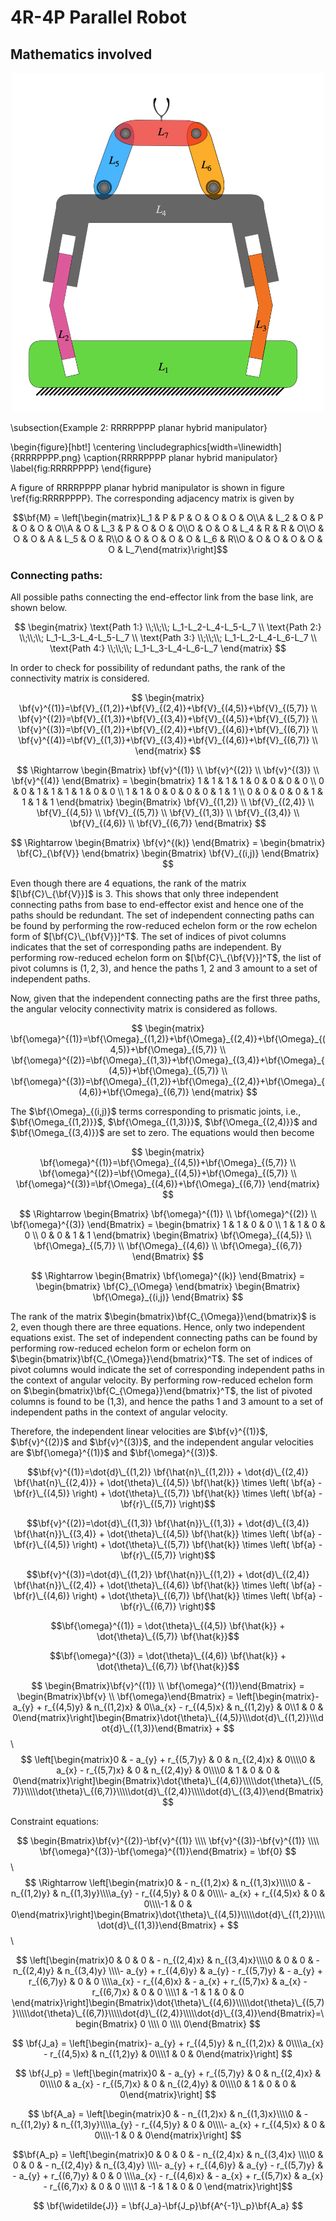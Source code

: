 # 4R-4P Parallel Robot

## Mathematics involved

<p align="center">
    <img src="./RRRRPPPP.png" alt="4R-4P planar parallel manipulator" width="500px">
</p>



\subsection{Example 2: RRRRPPPP planar hybrid manipulator}

\begin{figure}[hbt!]
  \centering
  \includegraphics[width=\linewidth]{RRRRPPPP.png}
  \caption{RRRRPPPP planar hybrid manipulator}
  \label{fig:RRRRPPPP}
\end{figure}

A figure of RRRRPPPP planar hybrid manipulator is shown in figure \ref{fig:RRRRPPPP}. The corresponding adjacency matrix is given by








$$\bf{M} = \left[\begin{matrix}L_1 & P & P & O & O & O & O\\A & L_2 & O & P & O & O & O\\A & O & L_3 & P & O & O & O\\O & O & O & L_4 & R & R & O\\O & O & O & A & L_5 & O & R\\O & O & O & O & O & L_6 & R\\O & O & O & O & O & O & L_7\end{matrix}\right]$$

### Connecting paths:

All possible paths connecting the end-effector link from the base link, are shown below.

$$
\begin{matrix}
    \text{Path 1:} \\;\\;\\; L_1-L_2-L_4-L_5-L_7 \\ 
    \text{Path 2:} \\;\\;\\; L_1-L_3-L_4-L_5-L_7 \\ 
    \text{Path 3:} \\;\\;\\; L_1-L_2-L_4-L_6-L_7 \\
    \text{Path 4:} \\;\\;\\; L_1-L_3-L_4-L_6-L_7
\end{matrix}
$$

In order to check for possibility of redundant paths, the rank of the connectivity matrix is considered.

$$
\begin{matrix}
    \bf{v}^{(1)}=\bf{V}_{(1,2)}+\bf{V}_{(2,4)}+\bf{V}_{(4,5)}+\bf{V}_{(5,7)} \\ 
    \bf{v}^{(2)}=\bf{V}_{(1,3)}+\bf{V}_{(3,4)}+\bf{V}_{(4,5)}+\bf{V}_{(5,7)} \\ 
    \bf{v}^{(3)}=\bf{V}_{(1,2)}+\bf{V}_{(2,4)}+\bf{V}_{(4,6)}+\bf{V}_{(6,7)} \\ 
    \bf{v}^{(4)}=\bf{V}_{(1,3)}+\bf{V}_{(3,4)}+\bf{V}_{(4,6)}+\bf{V}_{(6,7)} \\ 
\end{matrix}
$$

$$
\Rightarrow \begin{Bmatrix}
    \bf{v}^{(1)} \\
    \bf{v}^{(2)} \\
    \bf{v}^{(3)} \\
    \bf{v}^{(4)}
\end{Bmatrix} = 
\begin{bmatrix}
    1 & 1 & 1 & 1 & 0 & 0 & 0 & 0 \\
    0 & 0 & 1 & 1 & 1 & 1 & 0 & 0 \\
    1 & 1 & 0 & 0 & 0 & 0 & 1 & 1 \\
    0 & 0 & 0 & 0 & 1 & 1 & 1 & 1
\end{bmatrix}
\begin{Bmatrix}
    \bf{V}_{(1,2)} \\
    \bf{V}_{(2,4)} \\
    \bf{V}_{(4,5)} \\
    \bf{V}_{(5,7)} \\
    \bf{V}_{(1,3)} \\
    \bf{V}_{(3,4)} \\
    \bf{V}_{(4,6)} \\
    \bf{V}_{(6,7)}
\end{Bmatrix}
$$

$$
\Rightarrow \begin{Bmatrix}
    \bf{v}^{(k)}
\end{Bmatrix} = 
\begin{bmatrix}
    \bf{C}_{\bf{V}}
\end{bmatrix}
\begin{Bmatrix}
    \bf{V}_{(i,j)}
\end{Bmatrix}
$$

Even though there are 4 equations, the rank of the matrix $[\bf{C}\_{\bf{V}}]$ is 3. This shows that only three independent connecting paths from base to end-effector exist and hence one of the paths should be redundant. The set of independent connecting paths can be found by performing the row-reduced echelon form or the row echelon form of $[\bf{C}\_{\bf{V}}]^T$. The set of indices of pivot columns indicates that the set of corresponding paths are independent. By performing row-reduced echelon form on $[\bf{C}\_{\bf{V}}]^T$, the list of pivot columns is $(1,2,3)$, and hence the paths 1, 2 and 3 amount to a set of independent paths.



Now, given that the independent connecting paths are the first three paths, the angular velocity connectivity matrix is considered as follows.

$$
\begin{matrix}
    \bf{\omega}^{(1)}=\bf{\Omega}_{(1,2)}+\bf{\Omega}_{(2,4)}+\bf{\Omega}_{(4,5)}+\bf{\Omega}_{(5,7)} \\ 
    \bf{\omega}^{(2)}=\bf{\Omega}_{(1,3)}+\bf{\Omega}_{(3,4)}+\bf{\Omega}_{(4,5)}+\bf{\Omega}_{(5,7)} \\ 
    \bf{\omega}^{(3)}=\bf{\Omega}_{(1,2)}+\bf{\Omega}_{(2,4)}+\bf{\Omega}_{(4,6)}+\bf{\Omega}_{(6,7)} 
\end{matrix}
$$

The $\bf{\Omega}_{(i,j)}$ terms corresponding to prismatic joints, i.e., $\bf{\Omega_{(1,2)}}$, $\bf{\Omega_{(1,3)}}$, $\bf{\Omega_{(2,4)}}$ and $\bf{\Omega_{(3,4)}}$ are set to zero. The equations would then become

$$
\begin{matrix}
    \bf{\omega}^{(1)}=\bf{\Omega}_{(4,5)}+\bf{\Omega}_{(5,7)} \\ 
    \bf{\omega}^{(2)}=\bf{\Omega}_{(4,5)}+\bf{\Omega}_{(5,7)} \\ 
    \bf{\omega}^{(3)}=\bf{\Omega}_{(4,6)}+\bf{\Omega}_{(6,7)} 
\end{matrix}
$$

$$
\Rightarrow \begin{Bmatrix}
    \bf{\omega}^{(1)} \\
    \bf{\omega}^{(2)} \\
    \bf{\omega}^{(3)} 
\end{Bmatrix} = 
\begin{bmatrix}
    1 & 1 & 0 & 0 \\
    1 & 1 & 0 & 0 \\
    0 & 0 & 1 & 1
\end{bmatrix}
\begin{Bmatrix}
    \bf{\Omega}_{(4,5)} \\
    \bf{\Omega}_{(5,7)} \\
    \bf{\Omega}_{(4,6)} \\
    \bf{\Omega}_{(6,7)}
\end{Bmatrix}
$$

$$
\Rightarrow \begin{Bmatrix}
    \bf{\omega}^{(k)}
\end{Bmatrix} = 
\begin{bmatrix}
    \bf{C}_{\Omega}
\end{bmatrix}
\begin{Bmatrix}
    \bf{\Omega}_{(i,j)}
\end{Bmatrix}
$$

The rank of the matrix $\begin{bmatrix}\bf{C_{\Omega}}\end{bmatrix}$ is 2, even though there are three equations. Hence, only two independent equations exist. The set of independent connecting paths can be found by performing row-reduced echelon form or echelon form on $\begin{bmatrix}\bf{C_{\Omega}}\end{bmatrix}^T$. The set of indices of pivot columns would indicate the set of corresponding independent paths in the context of angular velocity. By performing row-reduced echelon form on $\begin{bmatrix}\bf{C_{\Omega}}\end{bmatrix}^T$, the list of pivoted columns is found to be (1,3), and hence the paths 1 and 3 amount to a set of independent paths in the context of angular velocity.



Therefore, the independent linear velocities are $\bf{v}^{(1)}$, $\bf{v}^{(2)}$ and $\bf{v}^{(3)}$, and the independent angular velocities are $\bf{\omega}^{(1)}$ and $\bf{\omega}^{(3)}$.

$$\bf{v}^{(1)}=\dot{d}\_{(1,2)} \bf{\hat{n}\_{(1,2)}} + \dot{d}\_{(2,4)} \bf{\hat{n}\_{(2,4)}} + \dot{\theta}\_{(4,5)} \bf{\hat{k}} \times \left( \bf{a} - \bf{r}\_{(4,5)} \right) + \dot{\theta}\_{(5,7)} \bf{\hat{k}} \times \left( \bf{a} - \bf{r}\_{(5,7)} \right)$$

$$\bf{v}^{(2)}=\dot{d}\_{(1,3)} \bf{\hat{n}}\_{(1,3)} + \dot{d}\_{(3,4)} \bf{\hat{n}}\_{(3,4)} + \dot{\theta}\_{(4,5)} \bf{\hat{k}} \times \left( \bf{a} - \bf{r}\_{(4,5)} \right) + \dot{\theta}\_{(5,7)} \bf{\hat{k}} \times \left( \bf{a} - \bf{r}\_{(5,7)} \right)$$

$$\bf{v}^{(3)}=\dot{d}\_{(1,2)} \bf{\hat{n}}\_{(1,2)} + \dot{d}\_{(2,4)} \bf{\hat{n}}\_{(2,4)} + \dot{\theta}\_{(4,6)} \bf{\hat{k}} \times \left( \bf{a} - \bf{r}\_{(4,6)} \right) + \dot{\theta}\_{(6,7)} \bf{\hat{k}} \times \left( \bf{a} - \bf{r}\_{(6,7)} \right)$$

$$\bf{\omega}^{(1)} = \dot{\theta}\_{(4,5)} \bf{\hat{k}} + \dot{\theta}\_{(5,7)} \bf{\hat{k}}$$

$$\bf{\omega}^{(3)} = \dot{\theta}\_{(4,6)} \bf{\hat{k}} + \dot{\theta}\_{(6,7)} \bf{\hat{k}}$$

$$
\begin{Bmatrix}\bf{v}^{(1)} \\ \bf{\omega}^{(1)}\end{Bmatrix} = \begin{Bmatrix}\bf{v} \\ \bf{\omega}\end{Bmatrix} = \left[\begin{matrix}- a_{y} + r_{(4,5)y} & n_{(1,2)x} & 0\\a_{x} - r_{(4,5)x} & n_{(1,2)y} & 0\\1 & 0 & 0\end{matrix}\right]\begin{Bmatrix}\dot{\theta}\_{(4,5)}\\\dot{d}\_{(1,2)}\\\dot{d}\_{(1,3)}\end{Bmatrix} + 
$$
\\
$$
\left[\begin{matrix}0 & - a_{y} + r_{(5,7)y} & 0 & n_{(2,4)x} & 0\\\\0 & a_{x} - r_{(5,7)x} & 0 & n_{(2,4)y} & 0\\\\0 & 1 & 0 & 0 & 0\end{matrix}\right]\begin{Bmatrix}\dot{\theta}\_{(4,6)}\\\\\dot{\theta}\_{(5,7)}\\\\\dot{\theta}\_{(6,7)}\\\\\dot{d}\_{(2,4)}\\\\\dot{d}\_{(3,4)}\end{Bmatrix}
$$

Constraint equations:

$$
\begin{Bmatrix}\bf{v}^{(2)}-\bf{v}^{(1)} \\\\ \bf{v}^{(3)}-\bf{v}^{(1)} \\\\ \bf{\omega}^{(3)}-\bf{\omega}^{(1)}\end{Bmatrix} = \bf{0}
$$
\\
$$
\Rightarrow \left[\begin{matrix}0 & - n_{(1,2)x} & n_{(1,3)x}\\\\0 & - n_{(1,2)y} & n_{(1,3)y}\\\\a_{y} - r_{(4,5)y} & 0 & 0\\\\- a_{x} + r_{(4,5)x} & 0 & 0\\\\-1 & 0 & 0\end{matrix}\right]\begin{Bmatrix}\dot{\theta}\_{(4,5)}\\\\\dot{d}\_{(1,2)}\\\\\dot{d}\_{(1,3)}\end{Bmatrix} + 
$$
\\

$$
\left[\begin{matrix}0 & 0 & 0 & - n_{(2,4)x} & n_{(3,4)x}\\\\0 & 0 & 0 & - n_{(2,4)y} & n_{(3,4)y} \\\\- a_{y} + r_{(4,6)y} & a_{y} - r_{(5,7)y} & - a_{y} + r_{(6,7)y} & 0 & 0 \\\\a_{x} - r_{(4,6)x} & - a_{x} + r_{(5,7)x} & a_{x} - r_{(6,7)x} & 0 & 0 \\\\1 & -1 & 1 & 0 & 0 \end{matrix}\right]\begin{Bmatrix}\dot{\theta}\_{(4,6)}\\\\\dot{\theta}\_{(5,7)}\\\\\dot{\theta}\_{(6,7)}\\\\\dot{d}\_{(2,4)}\\\\\dot{d}\_{(3,4)}\end{Bmatrix}=\begin{Bmatrix} 0 \\\\ 0 \\\\ 0\end{Bmatrix}
$$

$$
\bf{J_a} = \left[\begin{matrix}- a_{y} + r_{(4,5)y} & n_{(1,2)x} & 0\\\\a_{x} - r_{(4,5)x} & n_{(1,2)y} & 0\\\\1 & 0 & 0\end{matrix}\right]
$$


$$
\bf{J_p} = \left[\begin{matrix}0 & - a_{y} + r_{(5,7)y} & 0 & n_{(2,4)x} & 0\\\\0 & a_{x} - r_{(5,7)x} & 0 & n_{(2,4)y} & 0\\\\0 & 1 & 0 & 0 & 0\end{matrix}\right]
$$

$$
\bf{A_a} = \left[\begin{matrix}0 & - n_{(1,2)x} & n_{(1,3)x}\\\\0 & - n_{(1,2)y} & n_{(1,3)y}\\\\a_{y} - r_{(4,5)y} & 0 & 0\\\\- a_{x} + r_{(4,5)x} & 0 & 0\\\\-1 & 0 & 0\end{matrix}\right]
$$

$$\bf{A_p} = \left[\begin{matrix}0 & 0 & 0 & - n_{(2,4)x} & n_{(3,4)x} \\\\0 & 0 & 0 & - n_{(2,4)y} & n_{(3,4)y} \\\\- a_{y} + r_{(4,6)y} & a_{y} - r_{(5,7)y} & - a_{y} + r_{(6,7)y} & 0 & 0 \\\\a_{x} - r_{(4,6)x} & - a_{x} + r_{(5,7)x} & a_{x} - r_{(6,7)x} & 0 & 0 \\\\1 & -1 & 1 & 0 & 0 \end{matrix}\right]$$

$$
\bf{\widetilde{J}} = \bf{J_a}-\bf{J_p}\bf{A^{-1}\_p}\bf{A_a}
$$
